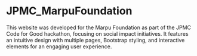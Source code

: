 # JPMC_MarpuFoundation
This website was developed for the Marpu Foundation as part of the JPMC Code for Good hackathon, focusing on social impact initiatives. It features an intuitive design with multiple pages, Bootstrap styling, and interactive elements for an engaging user experience.
